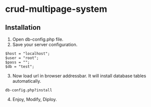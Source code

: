 # crud-multipage-system

## Installation

1. Open db-config.php file.
2. Save your server configuration.

```
$host = "localhost";
$user = "root";
$pass = "";
$db = "test";
```

3. Now load url in browser addressbar. It will install database tables automatically.

```
db-config.php?install
```

4. Enjoy, Modify, Diploy.